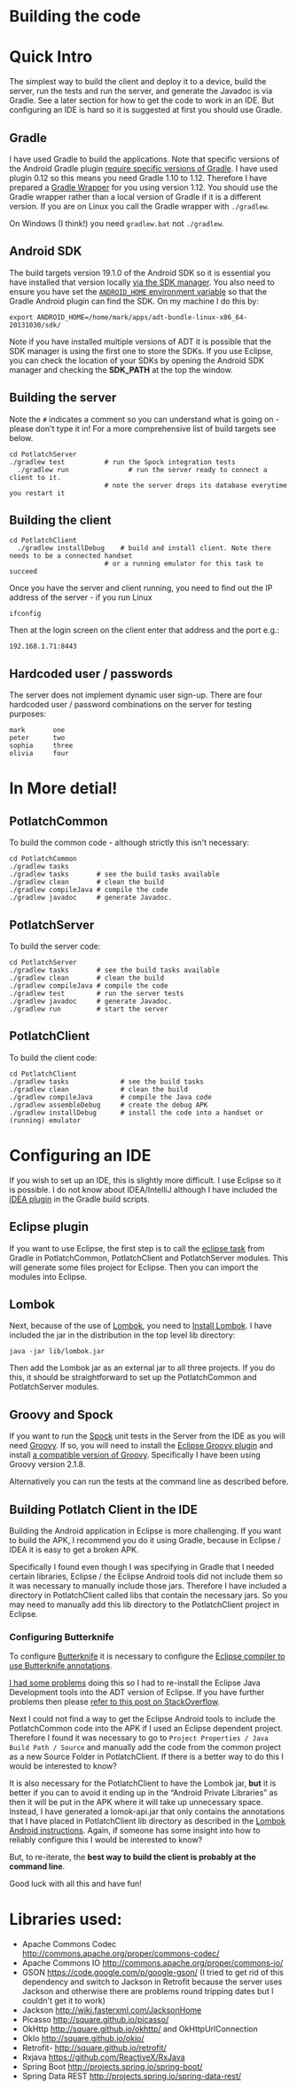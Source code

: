# Building the code

# Quick Intro

The simplest way to build the client and deploy it to a device, build the server, run the tests and run the server, and generate the Javadoc is via Gradle. See a later section for how to get the code to work in an IDE. But configuring an IDE is hard so it is suggested at first you should use Gradle.

## Gradle

I have used Gradle to build the applications. Note that specific versions of the Android Gradle plugin [require specific versions of Gradle](http://tools.android.com/tech-docs/new-build-system/version-compatibility). I have used plugin 0.12 so this means you need Gradle 1.10 to 1.12. Therefore I have prepared a [Gradle Wrapper](http://www.gradle.org/docs/current/userguide/gradle_wrapper.html) for you using version 1.12. You should use the Gradle wrapper rather than a local version of Gradle if it is a different version. If you are on Linux you call the Gradle wrapper with `./gradlew`.

On Windows (I think!) you need `gradlew.bat` not `./gradlew`. 

## Android SDK

The build targets version 19.1.0 of the Android SDK so it is essential you have installed that version locally [via the SDK manager](http://developer.android.com/tools/help/sdk-manager.html). You also need to ensure you have set the [`ANDROID_HOME` environment variable](http://books.sonatype.com/mvnref-book/reference/android-dev-sect-config-build.html) so that the Gradle Android plugin can find the SDK. On my machine I do this by:

    export ANDROID_HOME=/home/mark/apps/adt-bundle-linux-x86_64-20131030/sdk/

Note if you have installed multiple versions of ADT it is possible that the SDK manager is using the first one to store the SDKs. If you use Eclipse, you can check the location of your SDKs by opening the Android SDK manager and checking the **SDK_PATH** at the top the window.

## Building the server

Note the `#` indicates a comment so you can understand what is going on - please don't type it in! For a more comprehensive list of build targets see below.

    cd PotlatchServer
    ./gradlew test          # run the Spock integration tests
	  ./gradlew run			      # run the server ready to connect a client to it.
                            # note the server drops its database everytime you restart it

## Building the client

    cd PotlatchClient
	  ./gradlew installDebug	# build and install client. Note there needs to be a connected handset 
                            # or a running emulator for this task to succeed

Once you have the server and client running, you need to find out the IP address of the server - if you run Linux

    ifconfig

Then at the login screen on the client enter that address and the port e.g.:

    192.168.1.71:8443

## Hardcoded user / passwords

The server does not implement dynamic user sign-up. There are four hardcoded user / password combinations on the server for testing purposes:

    mark       one
    peter      two
    sophia     three 
    olivia     four

# In More detial!

## PotlatchCommon

To build the common code - although strictly this isn't necessary:

    cd PotlatchCommon
    ./gradlew tasks
    ./gradlew tasks       # see the build tasks available
    ./gradlew clean       # clean the build
    ./gradlew compileJava # compile the code
    ./gradlew javadoc     # generate Javadoc. 

## PotlatchServer

To build the server code:

    cd PotlatchServer
    ./gradlew tasks       # see the build tasks available
    ./gradlew clean       # clean the build
    ./gradlew compileJava # compile the code
    ./gradlew test        # run the server tests
    ./gradlew javadoc     # generate Javadoc. 
    ./gradlew run         # start the server

## PotlatchClient

To build the client code:

    cd PotlatchClient
    ./gradlew tasks             # see the build tasks
    ./gradlew clean             # clean the build
    ./gradlew compileJava       # compile the Java code
    ./gradlew assembleDebug     # create the debug APK
    ./gradlew installDebug	    # install the code into a handset or (running) emulator

# Configuring an IDE

If you wish to set up an IDE, this is slightly more difficult. I use Eclipse so it is possible. I do not know about IDEA/IntelliJ although I have included the [IDEA plugin](http://www.gradle.org/docs/current/userguide/idea_plugin.html) in the Gradle build scripts.

## Eclipse plugin

If you want to use Eclipse, the first step is to call the [eclipse task](http://www.gradle.org/docs/current/userguide/eclipse_plugin.html) from Gradle in PotlatchCommon, PotlatchClient and PotlatchServer modules. This will generate some files project for Eclipse. Then you can import the modules into Eclipse.

## Lombok

Next, because of the use of [Lombok](http://projectlombok.org/), you need to [Install Lombok](http://standardofnorms.wordpress.com/2013/05/10/reducing-java-boilerplate-code-with-lombok-with-eclipse-installation/). I have included the jar in the distribution in the top level lib directory: 

    java -jar lib/lombok.jar

Then add the Lombok jar as an external jar to all three projects.  If you do this, it should be straightforward to set up the PotlatchCommon and PotlatchServer modules. 

## Groovy and Spock

If you want to run the [Spock](https://code.google.com/p/spock/) unit tests in the Server from the IDE as you will need [Groovy](http://groovy.codehaus.org/). If so, you will need to install the [Eclipse Groovy plugin](http://groovy.codehaus.org/Eclipse+Plugin) and install [a compatible version of Groovy](https://code.google.com/p/spock/wiki/SpockVersionsAndDependencies). Specifically I have been using Groovy version 2.1.8. 

Alternatively you can run the tests at the command line as described before.

## Building Potlatch Client in the IDE

Building the Android application in Eclipse is more challenging. If you want to build the APK, I recommend you do it using Gradle, because in Eclipse / IDEA it is easy to get a broken APK. 

Specifically I found even though I was specifying in Gradle that I needed certain libraries, Eclipse / the Eclipse Android tools did not include them so it was necessary to manually include those jars. Therefore I have included a directory in PotlatchClient called libs that contain the necessary jars. So you may need to manually add this lib directory to the PotlatchClient project in Eclipse.

### Configuring Butterknife

To configure [Butterknife](http://jakewharton.github.io/butterknife/) it is necessary to configure the [Eclipse compiler to use Butterknife annotations](http://jakewharton.github.io/butterknife/ide-eclipse.html). 

[I had some problems](http://stackoverflow.com/questions/24724866/android-eclipse-cannot-see-annotation-processing-option) doing this so I had to re-install the Eclipse Java Development tools into the ADT version of Eclipse. If you have further problems then please [refer to this post on StackOverflow](http://stackoverflow.com/questions/23420143/eclipse-doesnt-generate-the-apt-generated-folder-for-butter-knife). 

Next I could not find a way to get the Eclipse Android tools to include the PotlatchCommon code into the APK if I used an Eclipse dependent project. Therefore I found it was necessary to go to `Project Properties / Java Build Path / Source` and manually add the code from the common project as a new Source Folder in PotlatchClient. If there is a better way to do this I would be interested to know?

It is also necessary for the PotlatchClient to have the Lombok jar, **but** it is better if you can to avoid it ending up in the “Android Private Libraries” as then it will be put in the APK where it will take up unnecessary space. Instead, I have generated a lomok-api.jar that only contains the annotations that I have placed in PotlatchClient lib directory as described in the [Lombok Android instructions](http://projectlombok.org/setup/android.html). Again, if someone has some insight into how to reliably configure this I would be interested to know?

But, to re-iterate, the **best way to build the client is probably at the command line**.

Good luck with all this and have fun!

# Libraries used:

- Apache Commons Codec http://commons.apache.org/proper/commons-codec/
- Apache Commons IO http://commons.apache.org/proper/commons-io/
- GSON https://code.google.com/p/google-gson/ (I tried to get rid of this dependency and switch to Jackson in Retrofit because the server uses Jackson and otherwise there are problems round tripping dates but I couldn't get it to work)
- Jackson http://wiki.fasterxml.com/JacksonHome
- Picasso http://square.github.io/picasso/
- OkHttp http://square.github.io/okhttp/ and OkHttpUrlConnection
- OkIo http://square.github.io/okio/ 
- Retrofit- http://square.github.io/retrofit/ 
- Rxjava https://github.com/ReactiveX/RxJava 
- Spring Boot http://projects.spring.io/spring-boot/ 
- Spring Data REST http://projects.spring.io/spring-data-rest/ 
